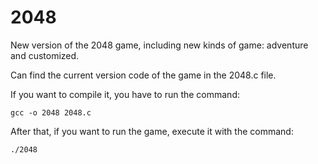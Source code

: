 # 2048
New version of the 2048 game, including new kinds of game: adventure and customized.

Can find the current version code of the game in the 2048.c file.

If you want to compile it, you have to run the command:

```
gcc -o 2048 2048.c
```

After that, if you want to run the game, execute it with the command:

```
./2048
```
